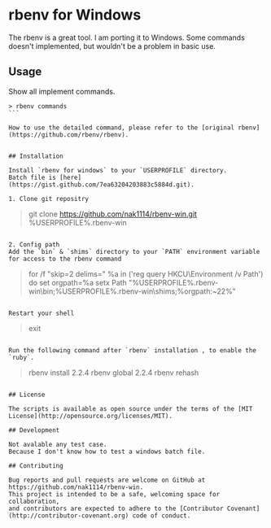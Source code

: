 # rbenv for Windows

The rbenv is a great tool. I am porting it to Windows. 
Some commands doesn't implemented, but wouldn't be a problem in basic use.

## Usage

Show all implement commands.
````
> rbenv commands
```

How to use the detailed command, please refer to the [original rbenv](https://github.com/rbenv/rbenv).


## Installation

Install `rbenv for windows` to your `USERPROFILE` directory.
Batch file is [here](https://gist.github.com/7ea63204203883c5884d.git).

1. Clone git repositry
````
> git clone https://github.com/nak1114/rbenv-win.git %USERPROFILE%\.rbenv-win
````

2. Config path  
Add the `bin` & `shims` directory to your `PATH` environment variable for access to the rbenv command
````
> for /f "skip=2 delims=" %a in ('reg query HKCU\Environment /v Path') do set orgpath=%a
> setx Path "%USERPROFILE%\.rbenv-win\bin;%USERPROFILE%\.rbenv-win\shims;%orgpath:~22%"
````

Restart your shell
````
> exit
````

Run the following command after `rbenv` installation , to enable the `ruby`.
````
> rbenv install 2.2.4
> rbenv global 2.2.4
> rbenv rehash
```

## License

The scripts is available as open source under the terms of the [MIT License](http://opensource.org/licenses/MIT).

## Development

Not avalable any test case.
Because I don't know how to test a windows batch file.

## Contributing

Bug reports and pull requests are welcome on GitHub at https://github.com/nak1114/rbenv-win. 
This project is intended to be a safe, welcoming space for collaboration, 
and contributors are expected to adhere to the [Contributor Covenant](http://contributor-covenant.org) code of conduct.
